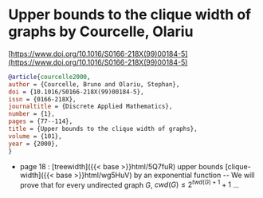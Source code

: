 # Upper bounds to the clique width of graphs by Courcelle, Olariu

[https://www.doi.org/10.1016/S0166-218X(99)00184-5](https://www.doi.org/10.1016/S0166-218X(99)00184-5)

```bibtex
@article{courcelle2000,
author = {Courcelle, Bruno and Olariu, Stephan},
doi = {10.1016/S0166-218X(99)00184-5},
issn = {0166-218X},
journaltitle = {Discrete Applied Mathematics},
number = {1},
pages = {77--114},
title = {Upper bounds to the clique width of graphs},
volume = {101},
year = {2000},
}
```
* page 18 : [treewidth]({{< base >}}html/5Q7fuR) upper bounds [clique-width]({{< base >}}html/wg5HuV) by an exponential function -- We will prove that for every undirected graph $G$, $cwd(G) \le 2^{twd(G)+1}+1$ ...